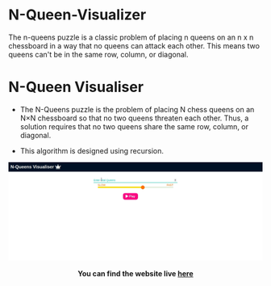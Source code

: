 # N-Queen-Visualizer
The n-queens puzzle is a classic problem of placing n queens on an n x n chessboard in a way that no queens can attack each other. This means two queens can't be in the same row, column, or diagonal. 

# N-Queen Visualiser

- The N-Queens puzzle is the problem of placing N chess queens on an N×N chessboard so that no two queens threaten each other. Thus, a solution requires that no two queens share the same row, column, or diagonal.

- This algorithm is designed using recursion.

![N-Queen-visualisation](visualisation.gif)

**<p align='center'>You can find the website live <a href="https://nqueen.netlify.app/">here</a></p>**
